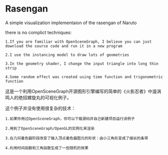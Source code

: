 # Rasengan
A simple visualization implementaion of the rasengan of Naruto

there is no complict techniques:

    1.If you are familiar with OpenSceneGraph, I believe you can just download the source code and run it in a new program

    2.I use the instancing model to draw lots of geometries

    3.In the geometry shader, I change the input triangle into long thin strip

    4.Some random effect was created using time function and trigonometric function


这是一个利用OpenSceneGraph开源图形引擎编写的简单的《火影忍者》中漩涡鸣人的绝招螺旋丸的可视化例子。

这个例子并没有使用很复杂的技术：

    1.如果你用过OpenSceneGraph，你可以下载源码并自己新建项目运行该例子

    2.用到了OpenSceneGraph/OpenGL的实例化来渲染

    3.在几何着色器阶段改变了输入顶点着色器图元的形状：由小三角形变成了细长的条带

    4.利用时间函数和三角函数生成了一些随机的效果

